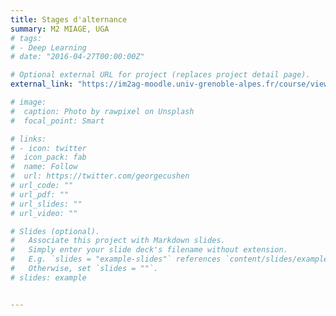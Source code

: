 ```yaml
---
title: Stages d'alternance
summary: M2 MIAGE, UGA
# tags:
# - Deep Learning
# date: "2016-04-27T00:00:00Z"

# Optional external URL for project (replaces project detail page).
external_link: "https://im2ag-moodle.univ-grenoble-alpes.fr/course/view.php?id=23"

# image:
#  caption: Photo by rawpixel on Unsplash
#  focal_point: Smart

# links:
# - icon: twitter
#  icon_pack: fab
#  name: Follow
#  url: https://twitter.com/georgecushen
# url_code: ""
# url_pdf: ""
# url_slides: ""
# url_video: ""

# Slides (optional).
#   Associate this project with Markdown slides.
#   Simply enter your slide deck's filename without extension.
#   E.g. `slides = "example-slides"` references `content/slides/example-slides.md`.
#   Otherwise, set `slides = ""`.
# slides: example


---
```



